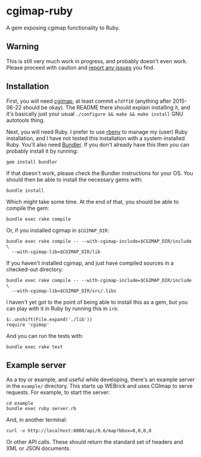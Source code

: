# cgimap-ruby #

A gem exposing cgimap functionality to Ruby.

## Warning ##

This is still very much work in progress, and probably doesn't even work. Please proceed with caution and [report any issues](https://github.com/zerebubuth/cgimap-ruby/issues/new) you find.

## Installation ##

First, you will need [cgimap](https://github.com/zerebubuth/openstreetmap-cgimap), at least commit `e7dff10` (anything after 2015-06-22 should be okay). The README there should explain installing it, and it's basically just your usual `./configure && make && make install` GNU autotools thing.

Next, you will need Ruby. I prefer to use [rbenv](http://rbenv.org/) to manage my (user) Ruby installation, and I have not tested this installation with a system-installed Ruby. You'll also need [Bundler](http://bundler.io/). If you don't already have this then you can probably install it by running:

    gem install bundler

If that doesn't work, please check the Bundler instructions for your OS. You should then be able to install the necessary gems with:

    bundle install

Which might take some time. At the end of that, you should be able to compile the gem:

    bundle exec rake compile

Or, if you installed cgimap in `$CGIMAP_DIR`:

    bundle exec rake compile -- --with-cgimap-include=$CGIMAP_DIR/include \
	  --with-cgimap-lib=$CGIMAP_DIR/lib

If you haven't installed cgimap, and just have compiled sources in a checked-out directory:

    bundle exec rake compile -- --with-cgimap-include=$CGIMAP_DIR/include \
	  --with-cgimap-lib=$CGIMAP_DIR/src/.libs

I haven't yet got to the point of being able to install this as a gem, but you can play with it in Ruby by running this in `irb`:

    $:.unshift(File.expand('./lib'))
	require 'cgimap'

And you can run the tests with:

    bundle exec rake test

## Example server

As a toy or example, and useful while developing, there's an example server in the `example/` directory. This starts up WEBrick and uses CGImap to serve requests. For example, to start the server:

    cd example
	bundle exec ruby server.rb

And, in another terminal:

    curl -v http://localhost:8000/api/0.6/map?bbox=0,0,0,0

Or other API calls. These should return the standard set of headers and XML or JSON documents.
